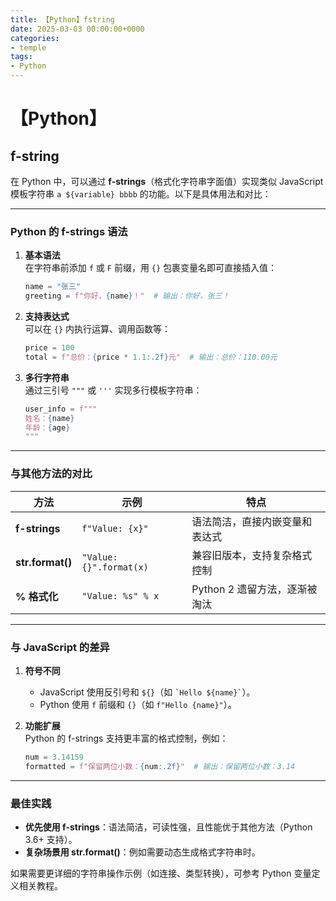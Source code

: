 ```yaml
---
title: 【Python】fstring
date: 2025-03-03 00:00:00+0000
categories: 
- temple
tags:
- Python
---
```


# 【Python】

## f-string
在 Python 中，可以通过 **f-strings**（格式化字符串字面值）实现类似 JavaScript 模板字符串 `a ${variable} bbbb` 的功能。以下是具体用法和对比：

---

### Python 的 f-strings 语法
1. **基本语法**  
   在字符串前添加 `f` 或 `F` 前缀，用 `{}` 包裹变量名即可直接插入值：  
   ```python
   name = "张三"
   greeting = f"你好，{name}！"  # 输出：你好，张三！
   ```

2. **支持表达式**  
   可以在 `{}` 内执行运算、调用函数等：  
   ```python
   price = 100
   total = f"总价：{price * 1.1:.2f}元"  # 输出：总价：110.00元
   ```

3. **多行字符串**  
   通过三引号 `"""` 或 `'''` 实现多行模板字符串：  
   ```python
   user_info = f"""
   姓名：{name}
   年龄：{age}
   """
   ```

---

### 与其他方法的对比
| 方法          | 示例                          | 特点                                  |
|---------------|-------------------------------|---------------------------------------|
| **f-strings**  | `f"Value: {x}"`               | 语法简洁，直接内嵌变量和表达式    |
| **str.format()** | `"Value: {}".format(x)`       | 兼容旧版本，支持复杂格式控制           |
| **% 格式化**   | `"Value: %s" % x`             | Python 2 遗留方法，逐渐被淘汰         |

---

### 与 JavaScript 的差异
1. **符号不同**  
   - JavaScript 使用反引号和 `${}`（如 `` `Hello ${name}` ``）。
   - Python 使用 `f` 前缀和 `{}`（如 `f"Hello {name}"`）。

2. **功能扩展**  
   Python 的 f-strings 支持更丰富的格式控制，例如：  
   ```python
   num = 3.14159
   formatted = f"保留两位小数：{num:.2f}"  # 输出：保留两位小数：3.14
   ```

---

### 最佳实践
- **优先使用 f-strings**：语法简洁，可读性强，且性能优于其他方法（Python 3.6+ 支持）。
- **复杂场景用 str.format()**：例如需要动态生成格式字符串时。

如果需要更详细的字符串操作示例（如连接、类型转换），可参考 Python 变量定义相关教程。

